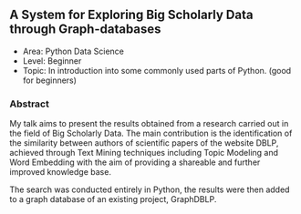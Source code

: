 ## A System for Exploring Big Scholarly Data through Graph-databases	

* Area: Python Data Science	
* Level: Beginner	
* Topic: In introduction into some commonly used parts of Python. (good for beginners)

### Abstract
My talk aims to present the results obtained from a research carried out in the field of Big Scholarly Data. 
The main contribution is the identification of the similarity between authors of scientific papers of the website DBLP, achieved through Text Mining techniques 
including Topic Modeling and Word Embedding with the aim of providing a shareable and further improved knowledge base. 

The search was conducted entirely in Python, the results were then added to a graph database of an existing project, GraphDBLP.	

